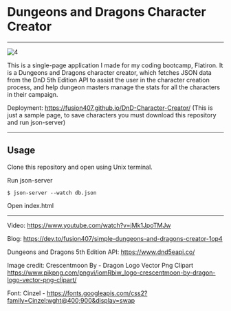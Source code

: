 # Dungeons and Dragons Character Creator
----------------------
![4](https://user-images.githubusercontent.com/61926486/189258672-3a6d6e62-e64d-4909-814a-23d72ec560b6.png)


This is a single-page application I made for my coding bootcamp, Flatiron. It is a Dungeons and Dragons character creator, which fetches JSON data from the DnD 5th Edition API to assist the user in the character creation process, and help dungeon masters manage the stats for all the characters in their campaign.

Deployment: https://fusion407.github.io/DnD-Character-Creator/
(This is just a sample page, to save characters you must download this repository and run json-server)

---------------------

## Usage

Clone this repository and open using Unix terminal.

Run json-server

```
$ json-server --watch db.json
```

Open index.html

---------------------

Video:
https://www.youtube.com/watch?v=jMk1JpoTMJw

Blog:
https://dev.to/fusion407/simple-dungeons-and-dragons-creator-1op4

Dungeons and Dragons 5th Edition API:
https://www.dnd5eapi.co/

Image credit:
Crescentmoon By - Dragon Logo Vector Png Clipart
https://www.pikpng.com/pngvi/iomRbiw_logo-crescentmoon-by-dragon-logo-vector-png-clipart/

Font:
Cinzel -
https://fonts.googleapis.com/css2?family=Cinzel:wght@400;900&display=swap
